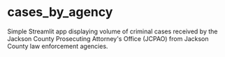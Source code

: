 # cases_by_agency

Simple Streamlit app displaying volume of criminal cases received by the Jackson County Prosecuting Attorney's Office (JCPAO) from Jackson County law enforcement agencies.
